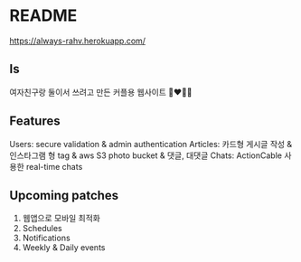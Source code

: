 # README

https://always-rahv.herokuapp.com/

## Is
여자친구랑 둘이서 쓰려고 만든 커플용 웹사이트 👩‍❤️‍💋‍👨

## Features
Users: secure validation & admin authentication
Articles: 카드형 게시글 작성 & 인스타그램 형 tag & aws S3 photo bucket & 댓글, 대댓글
Chats: ActionCable 사용한 real-time chats 

## Upcoming patches
1) 웹앱으로 모바일 최적화
2) Schedules
3) Notifications
4) Weekly & Daily events 
